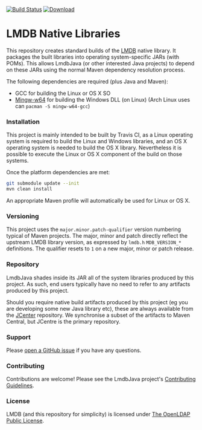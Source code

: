 [![Build Status](https://travis-ci.org/lmdbjava/native.svg?branch=master)](https://travis-ci.org/lmdbjava/native)
[![Download](https://api.bintray.com/packages/lmdbjava/maven/native/images/download.svg)](https://bintray.com/lmdbjava/maven/native/_latestVersion)

# LMDB Native Libraries

This repository creates standard builds of the [LMDB](http://symas.com/mdb/)
native library. It packages the built libraries into operating system-specific
JARs (with POMs). This allows LmdbJava (or other interested Java projects) to
depend on these JARs using the normal Maven dependency resolution process.

The following dependencies are required (plus Java and Maven):

* GCC for building the Linux or OS X SO
* [Mingw-w64](http://mingw-w64.org/) for building the Windows DLL (on Linux)
  (Arch Linux uses can `pacman -S mingw-w64-gcc`)

### Installation

This project is mainly intended to be built by Travis CI, as a Linux operating
system is required to build the Linux and Windows libraries, and an OS X
operating system is needed to build the OS X library. Nevertheless it is
possible to execute the Linux or OS X component of the build on those systems.

Once the platform dependencies are met:

```bash
git submodule update --init
mvn clean install
```

An appropriate Maven profile will automatically be used for Linux or OS X.

### Versioning

This project uses the `major.minor.patch-qualifier` version numbering typical
of Maven projects. The major, minor and patch directly reflect the upstream
LMDB library version, as expressed by `lmdb.h` `MDB_VERSION_*` definitions.
The qualifier resets to `1` on a new major, minor or patch release.

### Repository

LmdbJava shades inside its JAR all of the system libraries produced by this
project. As such, end users typically have no need to refer to any artifacts
produced by this project.

Should you require native build artifacts produced by this project (eg you are
developing some new Java library etc), these are always available from the
[JCenter](https://bintray.com/bintray/jcenter) repository. We synchronise a
subset of the artifacts to Maven Central, but JCentre is the primary repository.

### Support

Please [open a GitHub issue](https://github.com/lmdbjava/native/issues) if you
have any questions.

### Contributing

Contributions are welcome! Please see the LmdbJava project's
[Contributing Guidelines](https://github.com/lmdbjava/lmdbjava/blob/master/CONTRIBUTING.md).

### License

LMDB (and this repository for simplicity) is licensed under
[The OpenLDAP Public License](http://www.openldap.org/software/release/license.html).
